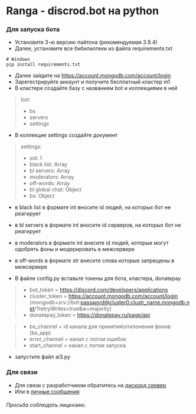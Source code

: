 # Ranga - discrod.bot на python

### Для запуска бота
- Установите 3-ю версию пайтона (рекомендуемая 3.9.4)
- Далее, установите все бибилиотеки из файла requirements.txt
>
    # Windows
    pip install requirements.txt

- Далее зайдите на https://account.mongodb.com/account/login
- Зарегестрируйте аккаунт и получите бесплатный кластер m1
- В кластере создайте базу с названием bot и коллекциями в ней
 > bot:
 > - bs
 > - servers
 > - settings


- В коллекцие settings создайте документ
 > settings:
 > - sid: 1
 > - black list: Array
 > - bl servers: Array
 > - moderators: Array
 > - off-words: Array
 > - bl global chat: Object
 > - bs: Object

  - в black list в формате int вносите id людей, на которых бот не реагирует
  - в bl servers в формате int вносите id серверов, на которых бот не реагирует
  - в moderators в формате int внесите id людей, которые могут одобрять фоны и модерировать в межсервере
  - в off-words в формате str внесите слова которые запрещены в межсервере

- В файле config.py вставьте токены для бота, кластера, donatepay
> - bot_token = https://discord.com/developers/applications
> - cluster_token = https://account.mongodb.com/account/login (mongodb+srv://bot:password@cluster0.clustr_name.mongodb.net/<dbname>?retryWrites=true&w=majority)
> - donatepay_token = https://donatepay.ru/page/api

> - bs_channel = id канала для принятия\отклонения фонов (bs_app)
> - error_channel = канал с логом ошибок
> - start_channel = канал с логом запуска

- запустите файл ai3.py

### Для связи
- Для связи с разработчиком обратитесь на [дискорд сервер](https://discord.gg/9X5pkqmB3X)
- Или в [личные сообщения](https://discord.com/channels/@me/323512096350535680)

###### Просьба соблюдать лицензию.
